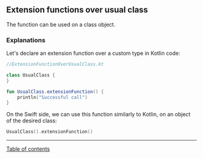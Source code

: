 ## Extension functions over usual class

The function can be used on a class object.

### Explanations

Let's declare an extension function over a custom type in Kotlin code:

```kotlin
//ExtensionFunctionOverUsualClass.kt

class UsualClass {
}

fun UsualClass.extensionFunction() {
    println("Successful call")
}
```

On the Swift side, we can use this function similarly to Kotlin, on an object of the desired class:

```swift
UsualClass().extensionFunction()
```

---
[Table of contents](/README.md)